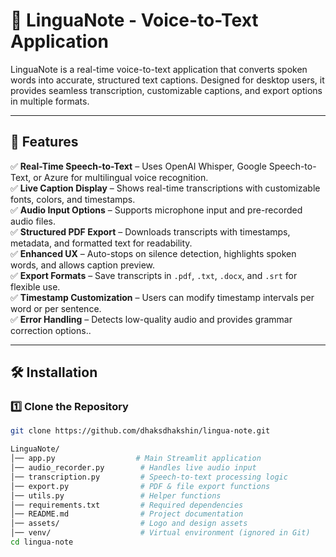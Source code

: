 # 📝 LinguaNote - Voice-to-Text Application

LinguaNote is a real-time voice-to-text application that converts spoken words into accurate, structured text captions. Designed for desktop users, it provides seamless transcription, customizable captions, and export options in multiple formats.

---

## 🚀 Features

✅ **Real-Time Speech-to-Text** – Uses OpenAI Whisper, Google Speech-to-Text, or Azure for multilingual voice recognition.  
✅ **Live Caption Display** – Shows real-time transcriptions with customizable fonts, colors, and timestamps.  
✅ **Audio Input Options** – Supports microphone input and pre-recorded audio files.   
✅ **Structured PDF Export** – Downloads transcripts with timestamps, metadata, and formatted text for readability.  
✅ **Enhanced UX** – Auto-stops on silence detection, highlights spoken words, and allows caption preview.  
✅ **Export Formats** – Save transcripts in `.pdf`, `.txt`, `.docx`, and `.srt` for flexible use.  
✅ **Timestamp Customization** – Users can modify timestamp intervals per word or per sentence.  
✅ **Error Handling** – Detects low-quality audio and provides grammar correction options..

---

## 🛠️ Installation

### 1️⃣ Clone the Repository  
```bash
git clone https://github.com/dhaksdhakshin/lingua-note.git

LinguaNote/
│── app.py                  # Main Streamlit application
│── audio_recorder.py        # Handles live audio input
│── transcription.py         # Speech-to-text processing logic
│── export.py                # PDF & file export functions
│── utils.py                 # Helper functions
│── requirements.txt         # Required dependencies
│── README.md                # Project documentation
│── assets/                  # Logo and design assets
│── venv/                    # Virtual environment (ignored in Git)
cd lingua-note
